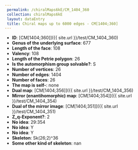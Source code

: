 ```yaml
--- 
 permalink: /chiralMaps6kE/CM_1404_360 
 collection: chiralMaps6kE
 layout: dataEntry
 title: Chiral maps up to 6000 edges - CM[1404;360]
---
```


- **ID**: [CM[1404;360]]({{ site.url }}/test/CM_1404_360)
- **Genus of the underlying surface**: 677
- **Length of the face**: 108
- **Valency**: 108
- **Length of the Petrie polygon**: 26
- **Is the automorphism group solvable?**: S
- **Number of vertices**: 26
- **Number of edges**: 1404
- **Number of faces**: 26
- **The map is self-**: none
- **Dual map**: [CM[1404;356]]({{ site.url }}/test/CM_1404_356)
- **Mirror (enantihomorphic) map**: [CM[1404;354]]({{ site.url }}/test/CM_1404_354)
- **Dual of the mirror image**: [CM[1404;351]]({{ site.url }}/test/CM_1404_351)
- **Z_q-Exponent?**: 2
- **No idea**:  29:354
- **No idea**: Y
- **No idea**: Y
- **Skeleton**: Sk(26;2)^36
- **Some other kind of skeleton**: nan
